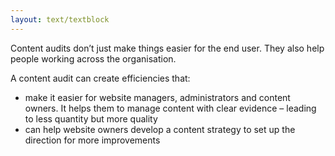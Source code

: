 ```yaml
---
layout: text/textblock
---
```

Content audits don’t just make things easier for the end user. They also help people working across the organisation. 

A content audit can create efficiencies that:

* make it easier for website managers, administrators and content owners. It helps them to manage content with clear evidence – leading to less quantity but more quality
* can help website owners develop a content strategy to set up the direction for more improvements
